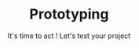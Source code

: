 ---
title: Prototyping
subtitle: It's time to act ! Let's test your project
description: You've got a project, an idea ? Let's do a first step !
category: presentation
subcategory: startup
layout: presentation
pic: /img/show/prototype-digitalisation-pme.jpg
sort: 2
---